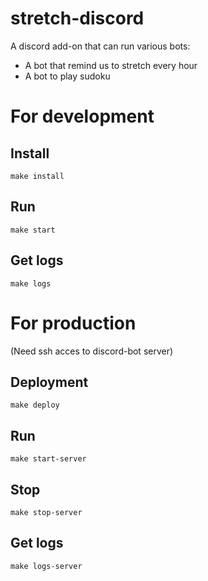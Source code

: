 # stretch-discord
A discord add-on that can run various bots:

- A bot that remind us to stretch every hour
- A bot to play sudoku


# For development
##  Install

`make install`

## Run

`make start`

## Get logs

`make logs`

# For production

(Need ssh acces to discord-bot server)

## Deployment

`make deploy`

## Run

`make start-server`

## Stop

`make stop-server`

## Get logs

`make logs-server`
